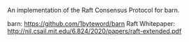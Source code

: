 An implementation of the Raft Consensus Protocol for barn.

barn: https://github.com/1byteword/barn
Raft Whitepaper: http://nil.csail.mit.edu/6.824/2020/papers/raft-extended.pdf
